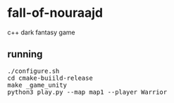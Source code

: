 # fall-of-nouraajd
c++ dark fantasy game
## running
<pre>
./configure.sh
cd cmake-buiild-release
make _game_unity
python3 play.py --map map1 --player Warrior
</pre>
